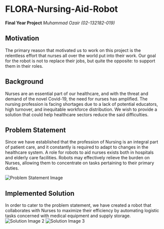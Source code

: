 # FLORA-Nursing-Aid-Robot

**Final Year Project**
*Muhammad Ozair (02-132182-019)*

## Motivation
The primary reason that motivated us to work on this project is the relentless effort that nurses all over the world put into their work. Our goal for the robot is not to replace their jobs, but quite the opposite: to support them in their roles.

## Background
Nurses are an essential part of our healthcare, and with the threat and demand of the novel Covid-19, the need for nurses has amplified. The nursing profession is facing shortages due to a lack of potential educators, high turnover, and inequitable workforce distribution. We wish to provide a solution that could help healthcare sectors reduce the said difficulties.

## Problem Statement
Since we have established that the profession of Nursing is an integral part of patient care, and it constantly is required to adapt to changes in the healthcare system. A role for robots to aid nurses exists both in hospitals and elderly care facilities. Robots may effectively relieve the burden on Nurses, allowing them to concentrate on tasks pertaining to their primary duties.

![Problem Statement Image](https://github.com/Shwifty0/FLORA-Nursing-Aid-Robot-/assets/102323082/205b22b2-98c0-4cbb-83bb-ef42834551c4)

## Implemented Solution
In order to cater to the problem statement, we have created a robot that collaborates with Nurses to maximize their efficiency by automating logistic tasks concerned with medical equipment and supply storage.
![Solution Image 2](https://github.com/Shwifty0/FLORA-Nursing-Aid-Robot-/assets/102323082/f4e4d9e7-c261-46a9-ae59-b0b68ff87d7d)
![Solution Image 3](https://github.com/Shwifty0/FLORA-Nursing-Aid-Robot-/assets/102323082/1c7cf008-6b04-420a-91e9-cdf3dd16d389)
